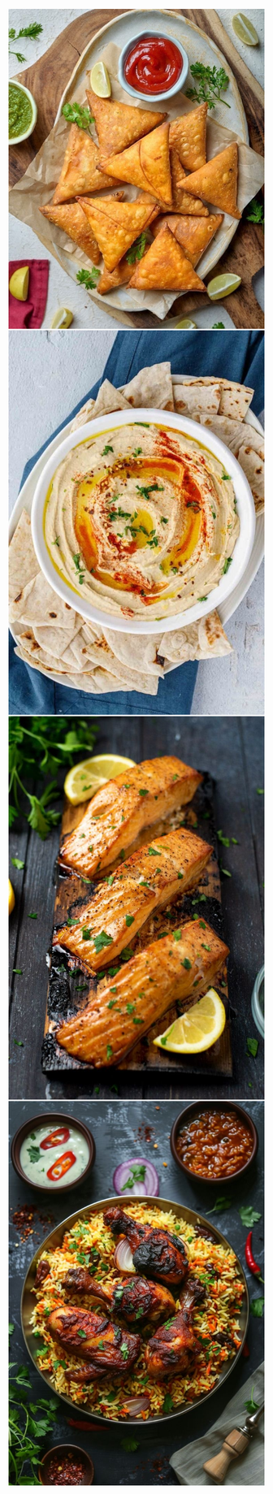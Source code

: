 ![samosas.JPG](https://raw.githubusercontent.com/najmajinow/Halal-Haven/main/samosas.JPG)
![hummus.JPG](https://raw.githubusercontent.com/najmajinow/Halal-Haven/main/hummus.JPG)
![ grilled salmon.JPG](https://raw.githubusercontent.com/najmajinow/Halal-Haven/main/grilled%20salmon.JPG)
![chicken biryani.JPG](https://raw.githubusercontent.com/najmajinow/Halal-Haven/main/chicken%20biryani.JPG)

